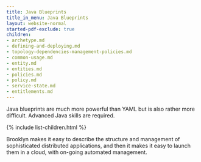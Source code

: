 ```yaml
---
title: Java Blueprints
title_in_menu: Java Blueprints
layout: website-normal
started-pdf-exclude: true
children:
- archetype.md
- defining-and-deploying.md
- topology-dependencies-management-policies.md
- common-usage.md
- entity.md
- entities.md
- policies.md
- policy.md
- service-state.md
- entitlements.md
---
```


Java blueprints are much more powerful than YAML but is also rather more difficult.
Advanced Java skills are required.

{% include list-children.html %}

Brooklyn makes it easy to describe the structure and management of sophisticated distributed applications, and then it makes it easy to launch them in a cloud, with on-going automated management.
